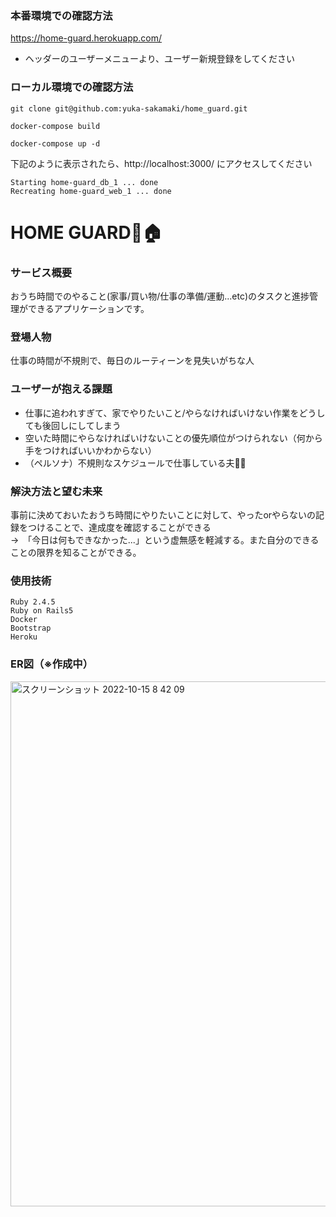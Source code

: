 ### 本番環境での確認方法
https://home-guard.herokuapp.com/
- ヘッダーのユーザーメニューより、ユーザー新規登録をしてください

### ローカル環境での確認方法

```
git clone git@github.com:yuka-sakamaki/home_guard.git
```
```
docker-compose build
```
```
docker-compose up -d
```
下記のように表示されたら、http://localhost:3000/
にアクセスしてください
```
Starting home-guard_db_1 ... done
Recreating home-guard_web_1 ... done
```

# HOME GUARD👮🏠
### サービス概要
おうち時間でのやること(家事/買い物/仕事の準備/運動...etc)のタスクと進捗管理ができるアプリケーションです。

### 登場人物
仕事の時間が不規則で、毎日のルーティーンを見失いがちな人

### ユーザーが抱える課題
- 仕事に追われすぎて、家でやりたいこと/やらなければいけない作業をどうしても後回しにしてしまう
- 空いた時間にやらなければいけないことの優先順位がつけられない（何から手をつければいいかわからない）
- （ペルソナ）不規則なスケジュールで仕事している夫🙋‍♂️

### 解決方法と望む未来
事前に決めておいたおうち時間にやりたいことに対して、やったorやらないの記録をつけることで、達成度を確認することができる　</br>
→　「今日は何もできなかった...」という虚無感を軽減する。また自分のできることの限界を知ることができる。


### 使用技術
```
Ruby 2.4.5
Ruby on Rails5
Docker
Bootstrap
Heroku
```

### ER図（※作成中）
<img width="840" alt="スクリーンショット 2022-10-15 8 42 09" src="https://user-images.githubusercontent.com/69895997/195958456-89c89f7c-602a-46a4-9322-accbb9b0b929.png">
